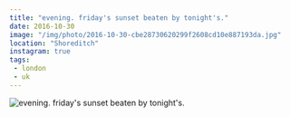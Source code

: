```yaml
---
title: "evening. friday's sunset beaten by tonight's."
date: 2016-10-30
image: "/img/photo/2016-10-30-cbe28730620299f2608cd10e887193da.jpg"
location: "Shoreditch"
instagram: true
tags:
 - london
 - uk
---
```


![evening. friday's sunset beaten by tonight's.](/img/photo/2016-10-30-cbe28730620299f2608cd10e887193da.jpg)
